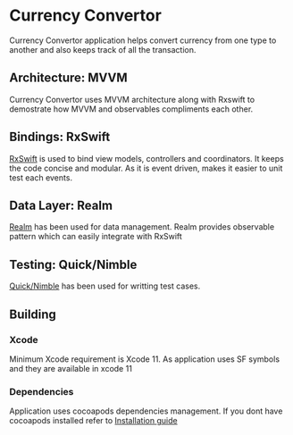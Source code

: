 # Currency Convertor
Currency Convertor application helps convert currency from one type to another and also keeps track of all the transaction.

## Architecture: MVVM
Currency Convertor uses MVVM architecture along with Rxswift to demostrate how MVVM and observables compliments each other.

## Bindings: RxSwift
[RxSwift](https://github.com/ReactiveX/RxSwift) is used to bind view models, controllers and coordinators. It keeps the code concise and modular.
As it is event driven, makes it easier to unit test each events.

## Data Layer: Realm
[Realm](https://github.com/realm/realm-cocoa/tree/master/RealmSwift) has been used for data management. Realm provides observable pattern which can easily integrate with RxSwift

## Testing: Quick/Nimble
[Quick/Nimble](https://github.com/Quick/Nimble) has been used for writting test cases.

## Building

### Xcode
Minimum Xcode requirement is Xcode 11. As application uses SF symbols and they are available in xcode 11

### Dependencies
Application uses cocoapods dependencies management. If you dont have cocoapods installed refer to [Installation guide](https://guides.cocoapods.org/using/getting-started.html#installation)
